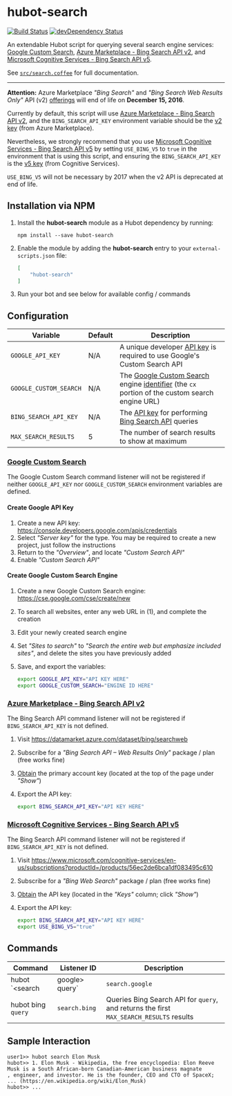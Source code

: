 # hubot-search

[![Build Status](https://travis-ci.org/mrcaron/hubot-search.svg)](https://travis-ci.org/ClaudeBot/hubot-search)
[![devDependency Status](https://david-dm.org/ClaudeBot/hubot-search/dev-status.svg)](https://david-dm.org/ClaudeBot/hubot-search#info=devDependencies)

An extendable Hubot script for querying several search engine services: [Google Custom Search][googlesearch], [Azure Marketplace - Bing Search API v2][azurebing], and [Microsoft Cognitive Services - Bing Search API v5][cognitivebing].

See [`src/search.coffee`](src/search.coffee) for full documentation.

---

**Attention:** Azure Marketplace _"Bing Search"_ and _"Bing Search Web Results Only"_ API (v2) [offerings][azurebing] will end of life on **December 15, 2016**.

Currently by default, this script will use [Azure Marketplace - Bing Search API v2][azurebing], and the `BING_SEARCH_API_KEY` environment variable should be the [v2 key][azurebingkey] (from Azure Marketplace).

Nevertheless, we strongly recommend that you use [Microsoft Cognitive Services - Bing Search API v5][cognitivebing] by setting `USE_BING_V5` to `true` in the environment that is using this script, and ensuring the `BING_SEARCH_API_KEY` is the [v5 key][cognitivebingkey] (from Cognitive Services).

`USE_BING_V5` will not be necessary by 2017 when the v2 API is deprecated at end of life.


## Installation via NPM

1. Install the **hubot-search** module as a Hubot dependency by running:

    ```
    npm install --save hubot-search
    ```

2. Enable the module by adding the **hubot-search** entry to your `external-scripts.json` file:

    ```json
    [
        "hubot-search"
    ]
    ```

3. Run your bot and see below for available config / commands


## Configuration

Variable | Default | Description
--- | --- | ---
`GOOGLE_API_KEY` | N/A | A unique developer [API key](https://developers.google.com/custom-search/json-api/v1/introduction#identify_your_application_to_google_with_api_key) is required to use Google's Custom Search API
`GOOGLE_CUSTOM_SEARCH` | N/A | The [Google Custom Search][googlesearch] engine [identifier](https://cse.google.com/cse/all) (the `cx` portion of the custom search engine URL)
`BING_SEARCH_API_KEY` | N/A | The [API key][cognitivebingkey] for performing [Bing Search API][cognitivebing] queries
`MAX_SEARCH_RESULTS` | 5 | The number of search results to show at maximum

### [Google Custom Search][googlesearch]

The Google Custom Search command listener will not be registered if neither `GOOGLE_API_KEY` nor `GOOGLE_CUSTOM_SEARCH` environment variables are defined.

#### Create Google API Key

1. Create a new API key: https://console.developers.google.com/apis/credentials
2. Select _"Server key"_ for the type. You may be required to create a new project, just follow the instructions
3. Return to the _"Overview"_, and locate _"Custom Search API"_
4. Enable _"Custom Search API"_

#### Create Google Custom Search Engine

1. Create a new Google Custom Search engine: https://cse.google.com/cse/create/new
2. To search all websites, enter any web URL in (1), and complete the creation
3. Edit your newly created search engine
4. Set _"Sites to search"_ to _"Search the entire web but emphasize included sites"_, and delete the sites you have previously added
5. Save, and export the variables:

    ```bash
    export GOOGLE_API_KEY="API KEY HERE"
    export GOOGLE_CUSTOM_SEARCH="ENGINE ID HERE"
    ```

### [Azure Marketplace - Bing Search API v2][azurebing]

The Bing Search API command listener will not be registered if `BING_SEARCH_API_KEY` is not defined.

1. Visit https://datamarket.azure.com/dataset/bing/searchweb
2. Subscribe for a _"Bing Search API – Web Results Only"_ package / plan (free works fine)
3. [Obtain][azurebingkey] the primary account key (located at the top of the page under _"Show"_)
4. Export the API key:

    ```bash
    export BING_SEARCH_API_KEY="API KEY HERE"
    ```

### [Microsoft Cognitive Services - Bing Search API v5][azurebing]

The Bing Search API command listener will not be registered if `BING_SEARCH_API_KEY` is not defined.

1. Visit https://www.microsoft.com/cognitive-services/en-us/subscriptions?productId=/products/56ec2de6bca1df083495c610
2. Subscribe for a _"Bing Web Search"_ package / plan (free works fine)
3. [Obtain][cognitivebingkey] the API key (located in the _"Keys"_ column; click _"Show"_)
4. Export the API key:

    ```bash
    export BING_SEARCH_API_KEY="API KEY HERE"
    export USE_BING_V5="true"
    ```


## Commands

Command | Listener ID | Description
--- | --- | ---
hubot `<search|google>` `query` | `search.google` | Queries Google Custom Search for `query`, and returns the first `MAX_SEARCH_RESULTS` results
hubot bing `query` | `search.bing` | Queries Bing Search API for `query`, and returns the first `MAX_SEARCH_RESULTS` results


## Sample Interaction

```
user1>> hubot search Elon Musk
hubot>> 1. Elon Musk - Wikipedia, the free encyclopedia: Elon Reeve Musk is a South African-born Canadian-American business magnate
, engineer, and investor. He is the founder, CEO and CTO of SpaceX; ... (https://en.wikipedia.org/wiki/Elon_Musk)
hubot>> ...
```


[googlesearch]: https://cse.google.com/
[azurebing]: https://datamarket.azure.com/dataset/bing/searchweb
[azurebingkey]: https://datamarket.azure.com/dataset/explore/bing/searchweb
[cognitivebing]: https://azure.microsoft.com/en-gb/services/cognitive-services/search/
[cognitivebingkey]: https://www.microsoft.com/cognitive-services/en-US/subscriptions
